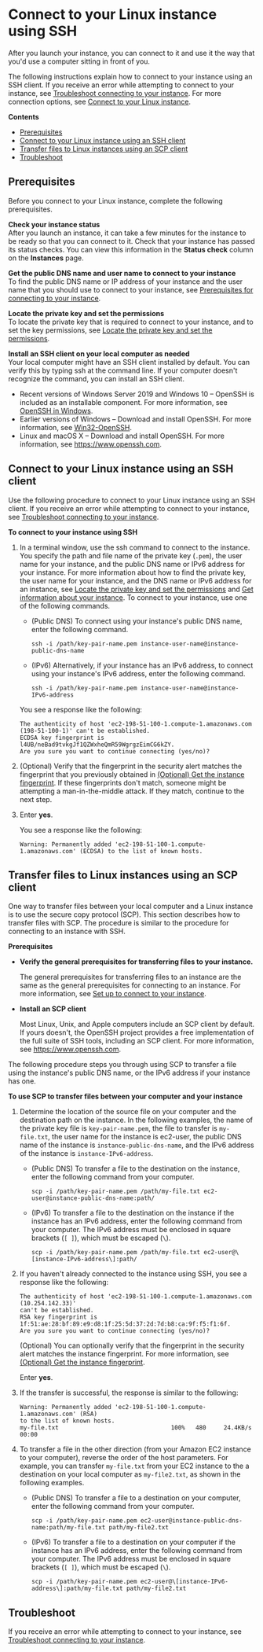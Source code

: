 # Connect to your Linux instance using SSH<a name="AccessingInstancesLinux"></a>

After you launch your instance, you can connect to it and use it the way that you'd use a computer sitting in front of you\.

The following instructions explain how to connect to your instance using an SSH client\. If you receive an error while attempting to connect to your instance, see [Troubleshoot connecting to your instance](TroubleshootingInstancesConnecting.md)\. For more connection options, see [Connect to your Linux instance](AccessingInstances.md)\.

**Contents**
+ [Prerequisites](#ssh-prereqs)
+ [Connect to your Linux instance using an SSH client](#AccessingInstancesLinuxSSHClient)
+ [Transfer files to Linux instances using an SCP client](#AccessingInstancesLinuxSCP)
+ [Troubleshoot](#AccessingInstancesLinux-troubleshoot)

## Prerequisites<a name="ssh-prereqs"></a>

Before you connect to your Linux instance, complete the following prerequisites\.

**Check your instance status**  
After you launch an instance, it can take a few minutes for the instance to be ready so that you can connect to it\. Check that your instance has passed its status checks\. You can view this information in the **Status check** column on the **Instances** page\.

**Get the public DNS name and user name to connect to your instance**  
To find the public DNS name or IP address of your instance and the user name that you should use to connect to your instance, see [Prerequisites for connecting to your instance](connection-prereqs.md)\.

**Locate the private key and set the permissions**  
To locate the private key that is required to connect to your instance, and to set the key permissions, see [Locate the private key and set the permissions](connection-prereqs.md#connection-prereqs-private-key)\.

**Install an SSH client on your local computer as needed**  
Your local computer might have an SSH client installed by default\. You can verify this by typing ssh at the command line\. If your computer doesn't recognize the command, you can install an SSH client\.  
+ Recent versions of Windows Server 2019 and Windows 10 – OpenSSH is included as an installable component\. For more information, see [OpenSSH in Windows](https://docs.microsoft.com/en-us/windows-server/administration/openssh/openssh_overview)\.
+ Earlier versions of Windows – Download and install OpenSSH\. For more information, see [Win32\-OpenSSH](https://github.com/PowerShell/Win32-OpenSSH/wiki)\.
+ Linux and macOS X – Download and install OpenSSH\. For more information, see [https://www\.openssh\.com](https://www.openssh.com/)\.

## Connect to your Linux instance using an SSH client<a name="AccessingInstancesLinuxSSHClient"></a>

Use the following procedure to connect to your Linux instance using an SSH client\. If you receive an error while attempting to connect to your instance, see [Troubleshoot connecting to your instance](TroubleshootingInstancesConnecting.md)\.

**To connect to your instance using SSH**

1. In a terminal window, use the ssh command to connect to the instance\. You specify the path and file name of the private key \(`.pem`\), the user name for your instance, and the public DNS name or IPv6 address for your instance\. For more information about how to find the private key, the user name for your instance, and the DNS name or IPv6 address for an instance, see [Locate the private key and set the permissions](connection-prereqs.md#connection-prereqs-private-key) and [Get information about your instance](connection-prereqs.md#connection-prereqs-get-info-about-instance)\. To connect to your instance, use one of the following commands\.
   + \(Public DNS\) To connect using your instance's public DNS name, enter the following command\.

     ```
     ssh -i /path/key-pair-name.pem instance-user-name@instance-public-dns-name
     ```
   + \(IPv6\) Alternatively, if your instance has an IPv6 address, to connect using your instance's IPv6 address, enter the following command\.

     ```
     ssh -i /path/key-pair-name.pem instance-user-name@instance-IPv6-address
     ```

   You see a response like the following:

   ```
   The authenticity of host 'ec2-198-51-100-1.compute-1.amazonaws.com (198-51-100-1)' can't be established.
   ECDSA key fingerprint is l4UB/neBad9tvkgJf1QZWxheQmR59WgrgzEimCG6kZY.
   Are you sure you want to continue connecting (yes/no)?
   ```

1. \(Optional\) Verify that the fingerprint in the security alert matches the fingerprint that you previously obtained in [\(Optional\) Get the instance fingerprint](connection-prereqs.md#connection-prereqs-fingerprint)\. If these fingerprints don't match, someone might be attempting a man\-in\-the\-middle attack\. If they match, continue to the next step\.

1. Enter **yes**\.

   You see a response like the following:

   ```
   Warning: Permanently added 'ec2-198-51-100-1.compute-1.amazonaws.com' (ECDSA) to the list of known hosts.
   ```

## Transfer files to Linux instances using an SCP client<a name="AccessingInstancesLinuxSCP"></a>

One way to transfer files between your local computer and a Linux instance is to use the secure copy protocol \(SCP\)\. This section describes how to transfer files with SCP\. The procedure is similar to the procedure for connecting to an instance with SSH\. 

**Prerequisites**
+ **Verify the general prerequisites for transferring files to your instance\.**

  The general prerequisites for transferring files to an instance are the same as the general prerequisites for connecting to an instance\. For more information, see [Set up to connect to your instance](connection-prereqs.md)\.
+ **Install an SCP client**

  Most Linux, Unix, and Apple computers include an SCP client by default\. If yours doesn't, the OpenSSH project provides a free implementation of the full suite of SSH tools, including an SCP client\. For more information, see [https://www\.openssh\.com](https://www.openssh.com)\.

The following procedure steps you through using SCP to transfer a file using the instance's public DNS name, or the IPv6 address if your instance has one\.

**To use SCP to transfer files between your computer and your instance**

1. Determine the location of the source file on your computer and the destination path on the instance\. In the following examples, the name of the private key file is `key-pair-name.pem`, the file to transfer is `my-file.txt`, the user name for the instance is ec2\-user, the public DNS name of the instance is `instance-public-dns-name`, and the IPv6 address of the instance is `instance-IPv6-address`\.
   + \(Public DNS\) To transfer a file to the destination on the instance, enter the following command from your computer\.

     ```
     scp -i /path/key-pair-name.pem /path/my-file.txt ec2-user@instance-public-dns-name:path/
     ```
   + \(IPv6\) To transfer a file to the destination on the instance if the instance has an IPv6 address, enter the following command from your computer\. The IPv6 address must be enclosed in square brackets \(`[ ]`\), which must be escaped \(`\`\)\.

     ```
     scp -i /path/key-pair-name.pem /path/my-file.txt ec2-user@\[instance-IPv6-address\]:path/
     ```

1. If you haven't already connected to the instance using SSH, you see a response like the following:

   ```
   The authenticity of host 'ec2-198-51-100-1.compute-1.amazonaws.com (10.254.142.33)'
   can't be established.
   RSA key fingerprint is 1f:51:ae:28:bf:89:e9:d8:1f:25:5d:37:2d:7d:b8:ca:9f:f5:f1:6f.
   Are you sure you want to continue connecting (yes/no)?
   ```

   \(Optional\) You can optionally verify that the fingerprint in the security alert matches the instance fingerprint\. For more information, see [\(Optional\) Get the instance fingerprint](connection-prereqs.md#connection-prereqs-fingerprint)\.

   Enter **yes**\.

1. If the transfer is successful, the response is similar to the following:

   ```
   Warning: Permanently added 'ec2-198-51-100-1.compute-1.amazonaws.com' (RSA) 
   to the list of known hosts.
   my-file.txt                                100%   480     24.4KB/s   00:00
   ```

1. To transfer a file in the other direction \(from your Amazon EC2 instance to your computer\), reverse the order of the host parameters\. For example, you can transfer `my-file.txt` from your EC2 instance to the a destination on your local computer as `my-file2.txt`, as shown in the following examples\.
   + \(Public DNS\) To transfer a file to a destination on your computer, enter the following command from your computer\.

     ```
     scp -i /path/key-pair-name.pem ec2-user@instance-public-dns-name:path/my-file.txt path/my-file2.txt
     ```
   + \(IPv6\) To transfer a file to a destination on your computer if the instance has an IPv6 address, enter the following command from your computer\. The IPv6 address must be enclosed in square brackets \(`[ ]`\), which must be escaped \(`\`\)\.

     ```
     scp -i /path/key-pair-name.pem ec2-user@\[instance-IPv6-address\]:path/my-file.txt path/my-file2.txt
     ```

## Troubleshoot<a name="AccessingInstancesLinux-troubleshoot"></a>

If you receive an error while attempting to connect to your instance, see [Troubleshoot connecting to your instance](TroubleshootingInstancesConnecting.md)\.